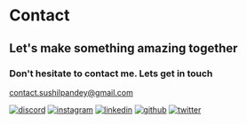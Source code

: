 

# Contact
## Let's make something amazing together
### Don't hesitate to contact me. Lets get in touch 
<a href="mailto:contact.sushilpandey@gmail.com">contact.sushilpandey@gmail.com</a>


<div align="left">
    <a href=""><img alt="discord" src="https://img.shields.io/badge/Discord-Contact-5865F2?style=for-the-badge"></a>
    <a href="https://instagram.com/contactsushil"><img alt="instagram" src="https://img.shields.io/badge/Instagram-Follow-FF0069?style=for-the-badge"></a>
    <a href="https://linkedin.com/in/contactsushil"><img alt="linkedin" src="https://img.shields.io/badge/LinkedIn-Connect-0077B5?style=for-the-badge"></a>
    <a href="https://github.com/sushilpandeyy"><img alt="github" src="https://img.shields.io/badge/Github-Contact-000000?style=for-the-badge"></a>
    <a href="https://twitter.com/contactsushill"><img alt="twitter" src="https://img.shields.io/badge/Twitter-Contact-1D9BF0?style=for-the-badge"></a>
</div>
